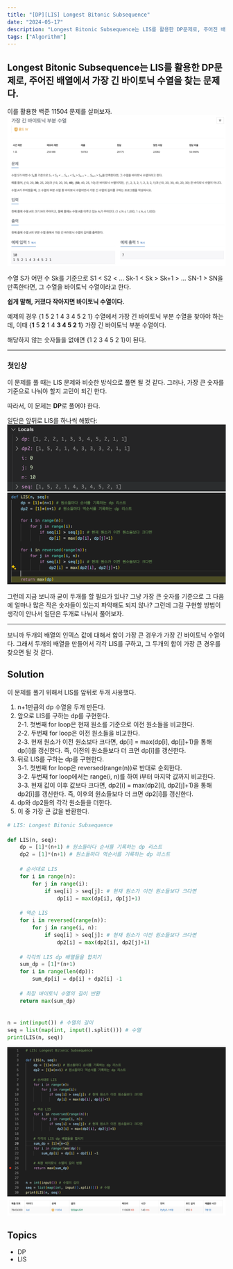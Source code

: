 ```yaml
---
title: "[DP][LIS] Longest Bitonic Subsequence"
date: "2024-05-17"
description: "Longest Bitonic Subsequence는 LIS를 활용한 DP문제로, 주어진 배열에서 가장 긴 바이토닉 수열을 찾는 문제다."
tags: ["Algorithm"]
---
```

Longest Bitonic Subsequence는 LIS를 활용한 DP문제로, 주어진 배열에서 가장 긴 바이토닉 수열을 찾는 문제다.
---

이를 활용한 백준 11504 문제를 살펴보자.
![11504](../../images/LIS-bitonic/11504.png)

수열 S가 어떤 수 Sk를 기준으로 S1 < S2 < ... Sk-1 < Sk > Sk+1 > ... SN-1 > SN을 만족한다면, 그 수열을 바이토닉 수열이라고 한다.

**쉽게 말해, 커졌다 작아지면 바이토닉 수열이다.**

예제의 경우 {1 5 2 1 4 3 4 5 2 1} 수열에서 가장 긴 바이토닉 부분 수열을 찾아야 하는데, 이때 {**1** 5 **2** 1 4 **3 4 5 2 1**} 가장 긴 바이토닉 부분 수열이다.

해당하지 않는 숫자들을 없애면 {1 2 3 4 5 2 1}이 된다.

---

### 첫인상
이 문제를 풀 때는 LIS 문제와 비슷한 방식으로 풀면 될 것 같다. 그러나, 가장 큰 숫자를 기준으로 나눠야 할지 고민이 되긴 한다.

따라서, 이 문제는 **DP**로 풀어야 한다.

일단은 앞뒤로 LIS를 하나씩 해봤다:
![2lists](../../images/LIS-bitonic/twolists.png)
![2listimplementation](../../images/LIS-bitonic/image.png)

그런데 지금 보니까 굳이 두개를 할 필요가 있나? 그냥 가장 큰 숫자를 기준으로 그 다음에 얼마나 많은 작은 숫자들이 있는지 파악해도 되지 않나? 그런데 그걸 구현할 방법이 생각이 안나서 일단은 두개로 나눠서 풀어보자.

---

보니까 두개의 배열의 인덱스 값에 대해서 합이 가장 큰 경우가 가장 긴 바이토닉 수열이다. 그래서 두개의 배열을 만들어서 각각 LIS를 구하고, 그 두개의 합이 가장 큰 경우를 찾으면 될 것 같다.


## Solution
이 문제를 풀기 위해서 LIS를 앞뒤로 두개 사용했다.
1. n+1만큼의 dp 수열을 두개 만든다.
2. 앞으로 LIS를 구하는 dp를 구현한다.  
2-1. 첫번째 for loop은 현재 원소를 기준으로 이전 원소들을 비교한다.  
2-2. 두번째 for loop은 이전 원소들을 비교한다.  
2-3. 현재 원소가 이전 원소보다 크다면, dp[i] = max(dp[i], dp[j]+1)을 통해 dp[i]를 갱신한다. 즉, 이전의 원소들보다 더 크면 dp[i]를 갱신한다.
3. 뒤로 LIS를 구하는 dp를 구현한다.  
3-1. 첫번째 for loop은 reversed(range(n))로 반대로 순회한다.  
3-2. 두번째 for loop에서는 range(i, n)를 하여 i부터 마지막 값까지 비교한다.  
3-3. 현재 값이 이후 값보다 크다면, dp2[i] = max(dp2[i], dp2[j]+1)을 통해 dp2[i]를 갱신한다. 즉, 이후의 원소들보다 더 크면 dp2[i]를 갱신한다.
4. dp와 dp2들의 각각 원소들을 더한다.
5. 이 중 가장 큰 값을 반환한다.

```python
# LIS: Longest Bitonic Subsequence

def LIS(n, seq):
    dp = [1]*(n+1) # 원소들마다 순서를 기록하는 dp 리스트
    dp2 = [1]*(n+1) # 원소들마다 역순서를 기록하는 dp 리스트

    # 순서대로 LIS
    for i in range(n):
        for j in range(i):
            if seq[i] > seq[j]: # 현재 원소가 이전 원소들보다 크다면
                dp[i] = max(dp[i], dp[j]+1)
    
    # 역순 LIS
    for i in reversed(range(n)):
        for j in range(i, n):
            if seq[i] > seq[j]: # 현재 원소가 이전 원소들보다 크다면
                dp2[i] = max(dp2[i], dp2[j]+1)
    
    # 각각의 LIS dp 배열들을 합치기
    sum_dp = [1]*(n+1)
    for i in range(len(dp)):
        sum_dp[i] = dp[i] + dp2[i] -1
    
    # 최장 바이토닉 수열의 길이 반환
    return max(sum_dp)
            

n = int(input()) # 수열의 길이
seq = list(map(int, input().split())) # 수열
print(LIS(n, seq))

```

![solution](../../images/LIS-bitonic/solution.png)
![bj](../../images/LIS-bitonic/baek.png)


## Topics
- DP
- LIS
